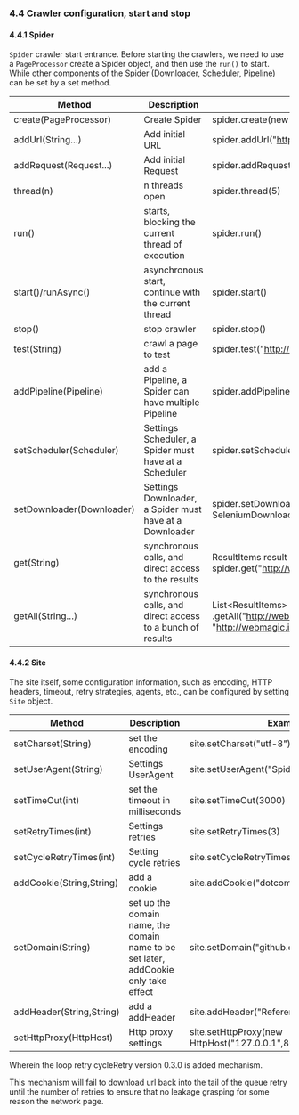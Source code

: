 ### 4.4 Crawler configuration, start and stop

#### 4.4.1 Spider

`Spider` crawler start entrance. Before starting the crawlers, we need to use a `PageProcessor` create a Spider object, and then use the `run()` to start. While other components of the Spider (Downloader, Scheduler, Pipeline) can be set by a set method.

| Method | Description | Examples |
| -------- | ------- | ------- |
| create(PageProcessor)| Create Spider | spider.create(new GithubRepoProcessor())|
|addUrl(String…) | Add initial URL |spider.addUrl("http://webmagic.io/docs/") |
|addRequest(Request...) | Add initial Request |spider.addRequest("http://webmagic.io/docs/") |
| thread(n)| n threads open | spider.thread(5)| 
|run()|starts, blocking the current thread of execution| spider.run() |
|start()/runAsync()|asynchronous start, continue with the current thread | spider.start() |  
|stop()|stop crawler | spider.stop() |  
|test(String)|crawl a page to test | spider.test("http://webmagic.io/docs/") |
| addPipeline(Pipeline) | add a Pipeline, a Spider can have multiple Pipeline | spider.addPipeline(new ConsolePipeline())|
| setScheduler(Scheduler) | Settings Scheduler, a Spider must have at a Scheduler |  spider.setScheduler(new RedisScheduler()) |
| setDownloader(Downloader) | Settings Downloader, a Spider must have at a Downloader |  spider.setDownloader(new SeleniumDownloader()) |
| get(String) | synchronous calls, and direct access to the results | ResultItems result = spider.get("http://webmagic.io/docs/")
| getAll(String…) | synchronous calls, and direct access to a bunch of results | List&lt;ResultItems&gt; results = spider .getAll("http://webmagic.io/docs/", "http://webmagic.io/xxx")

#### 4.4.2 Site

The site itself, some configuration information, such as encoding, HTTP headers, timeout, retry strategies, agents, etc., can be configured by setting `Site` object.

| Method | Description | Examples |
| -------- | ------- | ------- |
|setCharset(String)|set the encoding|site.setCharset("utf-8")|
| setUserAgent(String)| Settings UserAgent | site.setUserAgent("Spider") |
| setTimeOut(int)| set the timeout in milliseconds  | site.setTimeOut(3000)|
| setRetryTimes(int)| Settings retries | site.setRetryTimes(3) |
| setCycleRetryTimes(int)| Setting cycle retries | site.setCycleRetryTimes(3) |
|addCookie(String,String)| add a cookie | site.addCookie("dotcomt_user","code4craft") |
|setDomain(String)| set up the domain name, the domain name to be set later, addCookie only take effect | site.setDomain("github.com")
|addHeader(String,String)| add a addHeader | site.addHeader("Referer","https://github.com") |
|setHttpProxy(HttpHost) | Http proxy settings | site.setHttpProxy(new HttpHost("127.0.0.1",8080)) |

Wherein the loop retry cycleRetry version 0.3.0 is added mechanism.

This mechanism will fail to download url back into the tail of the queue retry until the number of retries to ensure that no leakage grasping for some reason the network page.

